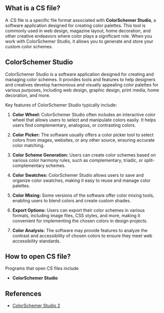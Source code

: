 ## What is a CS file?

A .CS file is a specific file format associated with **ColorSchemer Studio**, a software application designed for creating color palettes. This tool is commonly used in web design, magazine layout, home decoration, and other creative endeavors where color plays a significant role. When you work with ColorSchemer Studio, it allows you to generate and store your custom color schemes.

## ColorSchemer Studio

ColorSchemer Studio is a software application designed for creating and managing color schemes. It provides tools and features to help designers and creatives develop harmonious and visually appealing color palettes for various purposes, including web design, graphic design, print media, home decoration, and more.

Key features of ColorSchemer Studio typically include:

1.  **Color Wheel:** ColorSchemer Studio often includes an interactive color wheel that allows users to select and manipulate colors easily. It helps users find complementary, analogous, or contrasting colors.
    
2.  **Color Picker:** The software usually offers a color picker tool to select colors from images, websites, or any other source, ensuring accurate color matching.
    
3.  **Color Scheme Generation:** Users can create color schemes based on various color harmony rules, such as complementary, triadic, or split-complementary schemes.
    
4.  **Color Swatches:** ColorSchemer Studio allows users to save and organize color swatches, making it easy to reuse and manage color palettes.
    
5.  **Color Mixing:** Some versions of the software offer color mixing tools, enabling users to blend colors and create custom shades.
    
6.  **Export Options:** Users can export their color schemes in various formats, including image files, CSS styles, and more, making it convenient for implementing the chosen colors in design projects.
    
7.  **Color Analysis:** The software may provide features to analyze the contrast and accessibility of chosen colors to ensure they meet web accessibility standards.

## How to open CS file?

Programs that open CS files include

- **ColorSchemer Studio**

## References
* [ColorSchemer Studio 2](https://www.colorschemer.com/)

